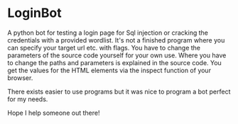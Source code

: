 # LoginBot
A python bot for testing a login page for Sql injection or cracking the credentials with a provided wordlist. 
It's not a finished program where you can specify your target url etc. with flags. You have to change the parameters of the source code yourself for your own use.
Where you have to change the paths and parameters is explained in the source code.
You get the values for the HTML elements via the inspect function of your browser.

There exists easier to use programs but it was nice to program a bot perfect for my needs.

Hope I help someone out there!
